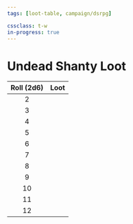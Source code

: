 ```yaml
---
tags: [loot-table, campaign/dsrpg]

cssclass: t-w
in-progress: true
---
```


# Undead Shanty Loot

| Roll (2d6) | Loot | 
|:----------:| ---- |
|     2      |      |
|     3      |      |
|     4      |      |
|     5      |      |
|     6      |      |
|     7      |      |
|     8      |      |
|     9      |      |
|     10     |      |
|     11     |      |
|     12     |      |

